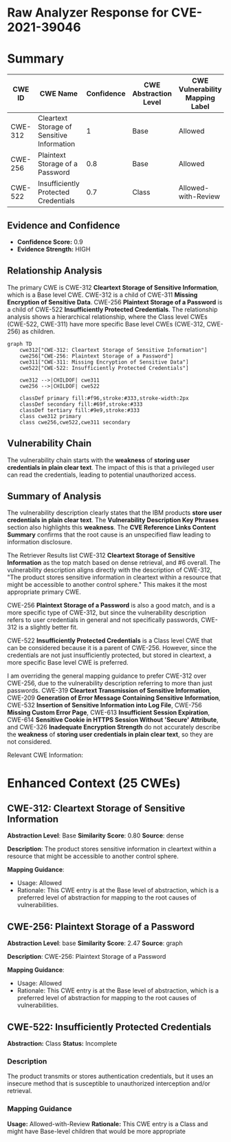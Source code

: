 # Raw Analyzer Response for CVE-2021-39046

# Summary
| CWE ID | CWE Name | Confidence | CWE Abstraction Level | CWE Vulnerability Mapping Label | CWE-Vulnerability Mapping Notes |
|---|---|---|---|---|---|
| CWE-312 | Cleartext Storage of Sensitive Information | 1 | Base | Allowed | Primary CWE |
| CWE-256 | Plaintext Storage of a Password | 0.8 | Base | Allowed | Secondary Candidate |
| CWE-522 | Insufficiently Protected Credentials | 0.7 | Class | Allowed-with-Review | Secondary Candidate |

## Evidence and Confidence

*   **Confidence Score:** 0.9
*   **Evidence Strength:** HIGH

## Relationship Analysis
The primary CWE is CWE-312 **Cleartext Storage of Sensitive Information**, which is a Base level CWE. CWE-312 is a child of CWE-311 **Missing Encryption of Sensitive Data**. CWE-256 **Plaintext Storage of a Password** is a child of CWE-522 **Insufficiently Protected Credentials**.
The relationship analysis shows a hierarchical relationship, where the Class level CWEs (CWE-522, CWE-311) have more specific Base level CWEs (CWE-312, CWE-256) as children.

```mermaid
graph TD
    cwe312["CWE-312: Cleartext Storage of Sensitive Information"]
    cwe256["CWE-256: Plaintext Storage of a Password"]
    cwe311["CWE-311: Missing Encryption of Sensitive Data"]
    cwe522["CWE-522: Insufficiently Protected Credentials"]
    
    cwe312 -->|CHILDOF| cwe311
    cwe256 -->|CHILDOF| cwe522

    classDef primary fill:#f96,stroke:#333,stroke-width:2px
    classDef secondary fill:#69f,stroke:#333
    classDef tertiary fill:#9e9,stroke:#333
    class cwe312 primary
    class cwe256,cwe522,cwe311 secondary
```

## Vulnerability Chain
The vulnerability chain starts with the **weakness** of **storing user credentials in plain clear text**. The impact of this is that a privileged user can read the credentials, leading to potential unauthorized access.

## Summary of Analysis
The vulnerability description clearly states that the IBM products **store user credentials in plain clear text**. The **Vulnerability Description Key Phrases** section also highlights this **weakness**. The **CVE Reference Links Content Summary** confirms that the root cause is an unspecified flaw leading to information disclosure.

The Retriever Results list CWE-312 **Cleartext Storage of Sensitive Information** as the top match based on dense retrieval, and #6 overall. The vulnerability description aligns directly with the description of CWE-312, "The product stores sensitive information in cleartext within a resource that might be accessible to another control sphere." This makes it the most appropriate primary CWE.

CWE-256 **Plaintext Storage of a Password** is also a good match, and is a more specific type of CWE-312, but since the vulnerability description refers to user credentials in general and not specifically passwords, CWE-312 is a slightly better fit.

CWE-522 **Insufficiently Protected Credentials** is a Class level CWE that can be considered because it is a parent of CWE-256. However, since the credentials are not just insufficiently protected, but stored in cleartext, a more specific Base level CWE is preferred.

I am overriding the general mapping guidance to prefer CWE-312 over CWE-256, due to the vulnerability description referring to more than just passwords.
CWE-319 **Cleartext Transmission of Sensitive Information**, CWE-209 **Generation of Error Message Containing Sensitive Information**, CWE-532 **Insertion of Sensitive Information into Log File**, CWE-756 **Missing Custom Error Page**, CWE-613 **Insufficient Session Expiration**, CWE-614 **Sensitive Cookie in HTTPS Session Without 'Secure' Attribute**, and CWE-326 **Inadequate Encryption Strength** do not accurately describe the **weakness** of **storing user credentials in plain clear text**, so they are not considered.

Relevant CWE Information:

# Enhanced Context (25 CWEs)

## CWE-312: Cleartext Storage of Sensitive Information
**Abstraction Level**: Base
**Similarity Score**: 0.80
**Source**: dense

**Description**:
The product stores sensitive information in cleartext within a resource that might be accessible to another control sphere.

**Mapping Guidance**:
- Usage: Allowed
- Rationale: This CWE entry is at the Base level of abstraction, which is a preferred level of abstraction for mapping to the root causes of vulnerabilities.

## CWE-256: Plaintext Storage of a Password
**Abstraction Level**: base
**Similarity Score**: 2.47
**Source**: graph

**Description**:
CWE-256: Plaintext Storage of a Password

**Mapping Guidance**:
- Usage: Allowed
- Rationale: This CWE entry is at the Base level of abstraction, which is a preferred level of abstraction for mapping to the root causes of vulnerabilities.

## CWE-522: Insufficiently Protected Credentials
**Abstraction:** Class
**Status:** Incomplete

### Description
The product transmits or stores authentication credentials, but it uses an insecure method that is susceptible to unauthorized interception and/or retrieval.

### Mapping Guidance
**Usage:** Allowed-with-Review
**Rationale:** This CWE entry is a Class and might have Base-level children that would be more appropriate